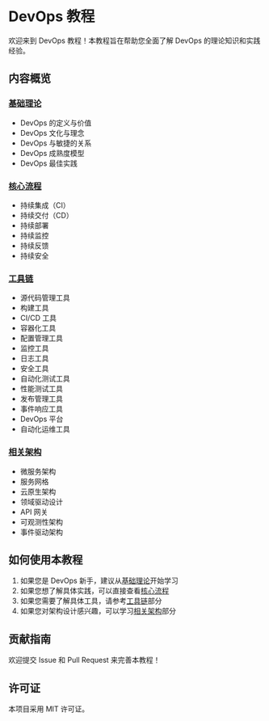 # DevOps 教程

欢迎来到 DevOps 教程！本教程旨在帮助您全面了解 DevOps 的理论知识和实践经验。

## 内容概览

### [基础理论](docs/basics/README.md)
- DevOps 的定义与价值
- DevOps 文化与理念
- DevOps 与敏捷的关系
- DevOps 成熟度模型
- DevOps 最佳实践

### [核心流程](docs/processes/README.md)
- 持续集成（CI）
- 持续交付（CD）
- 持续部署
- 持续监控
- 持续反馈
- 持续安全

### [工具链](docs/tools/README.md)
- 源代码管理工具
- 构建工具
- CI/CD 工具
- 容器化工具
- 配置管理工具
- 监控工具
- 日志工具
- 安全工具
- 自动化测试工具
- 性能测试工具
- 发布管理工具
- 事件响应工具
- DevOps 平台
- 自动化运维工具

### [相关架构](docs/architecture/README.md)
- 微服务架构
- 服务网格
- 云原生架构
- 领域驱动设计
- API 网关
- 可观测性架构
- 事件驱动架构

## 如何使用本教程

1. 如果您是 DevOps 新手，建议从[基础理论](docs/basics/README.md)开始学习
2. 如果您想了解具体实践，可以直接查看[核心流程](docs/processes/README.md)
3. 如果您需要了解具体工具，请参考[工具链](docs/tools/README.md)部分
4. 如果您对架构设计感兴趣，可以学习[相关架构](docs/architecture/README.md)部分

## 贡献指南

欢迎提交 Issue 和 Pull Request 来完善本教程！

## 许可证

本项目采用 MIT 许可证。
